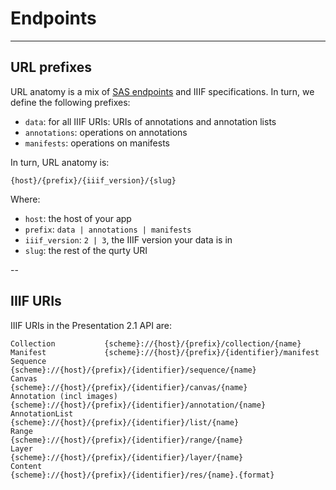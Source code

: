 # Endpoints

---

## URL prefixes

URL anatomy is a mix of [SAS endpoints](./specifications/4_sas.md) and IIIF specifications. In turn, we define the following prefixes:

- `data`: for all IIIF URIs: URIs of annotations and annotation lists
- `annotations`: operations on annotations
- `manifests`: operations on manifests

In turn, URL anatomy is:

```
{host}/{prefix}/{iiif_version}/{slug}
```

Where:
- `host`: the host of your app
- `prefix`: `data | annotations | manifests`
- `iiif_version`: `2 | 3`, the IIIF version your data is in
- `slug`: the rest of the qurty URI

--

## IIIF URIs

IIIF URIs in the Presentation 2.1 API are:

```
Collection 	         {scheme}://{host}/{prefix}/collection/{name}
Manifest 	         {scheme}://{host}/{prefix}/{identifier}/manifest
Sequence 	         {scheme}://{host}/{prefix}/{identifier}/sequence/{name}
Canvas 	                 {scheme}://{host}/{prefix}/{identifier}/canvas/{name}
Annotation (incl images) {scheme}://{host}/{prefix}/{identifier}/annotation/{name}
AnnotationList           {scheme}://{host}/{prefix}/{identifier}/list/{name}
Range 	                 {scheme}://{host}/{prefix}/{identifier}/range/{name}
Layer 	                 {scheme}://{host}/{prefix}/{identifier}/layer/{name}
Content 	         {scheme}://{host}/{prefix}/{identifier}/res/{name}.{format}
```


